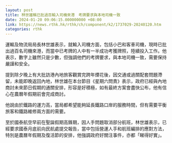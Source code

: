 ```yaml
---
layout: post
title: 林世雄稱已批過百輸入司機來港　考牌要求與本地司機一致　
date: 2024-01-20 09:06:15.000000000 +08:00
link: https://news.rthk.hk/rthk/ch/component/k2/1737029-20240120.htm
categories: rthk
---
```


運輸及物流局局長林世雄表示，就輸入司機方面，包括小巴和客車司機，現時已批出過百名司機來港，而當中已考牌的人中有一半成功考獲牌照，陸續投入工作。他表示，數字上雖然只是少數，但強調他們的考牌要求，與本地司機一致，需要保持嚴謹和安全。

提到除夕晚上有大批訪港內地旅客觀賞完跨年煙花後，因交通或過關配套問題滯留，未能即晚返回內地，林世雄在本台節目《星期六問責》表示，政府已經與內地商討未來節日假期的通關安排，形容是好積極，如有最終方案會盡快公布，他有信心在農曆年假期前會完成商討。

他說由於鐵路的運力高，當局都希望能夠延長鐵路口岸的服務時間，但有需要平衡旅客和鐵路維修兩方面的需要。

至於國泰航空早前在聖誕假期高鋒期，因人手問題取消部分航班，林世雄表示，已經要求國泰月底前向民航處提交報告，當中包括營運人手和航班編排的應對方法，特別是農曆年假期及復活節的安排，他強調政府好關注事件，亦都「睇得好實」。
